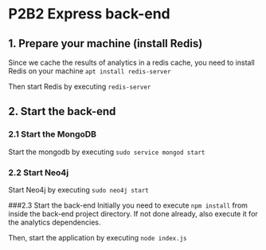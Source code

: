 # P2B2 Express back-end

## 1. Prepare your machine (install Redis)
Since we cache the results of analytics in a redis cache, you need to install Redis on your machine `apt install redis-server`

Then start Redis by executing `redis-server`

## 2. Start the back-end

### 2.1 Start the MongoDB
Start the mongodb by executing `sudo service mongod start`

### 2.2 Start Neo4j
Start Neo4j by executing `sudo neo4j start`

###2.3 Start the back-end
Initially you need to execute `npm install` from inside the back-end project directory. If not done already, also execute it for the analytics dependencies.

Then, start the application by executing `node index.js`